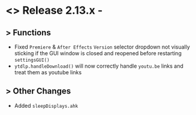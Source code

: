# <> Release 2.13.x - 

## > Functions
- Fixed `Premiere` & `After Effects` `Version` selector dropdown not visually sticking if the GUI window is closed and reopened before restarting `settingsGUI()`
- `ytdlp.handleDownload()` will now correctly handle `youtu.be` links and treat them as youtube links

## > Other Changes
- Added `sleepDisplays.ahk`